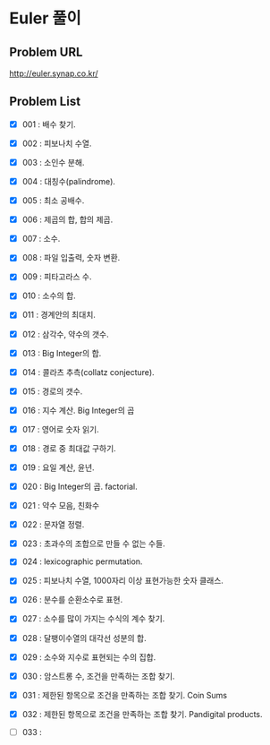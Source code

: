 # Euler 풀이

## Problem URL

http://euler.synap.co.kr/

## Problem List

- [x] 001 : 배수 찾기.
- [x] 002 : 피보나치 수열.
- [x] 003 : 소인수 분해.
- [x] 004 : 대칭수(palindrome).
- [x] 005 : 최소 공배수.
- [x] 006 : 제곱의 합, 합의 제곱.
- [x] 007 : 소수.
- [x] 008 : 파일 입출력, 숫자 변환.
- [x] 009 : 피타고라스 수.
- [x] 010 : 소수의 합.
- [x] 011 : 경계안의 최대치.
- [x] 012 : 삼각수, 약수의 갯수.
- [x] 013 : Big Integer의 합.
- [x] 014 : 콜라츠 추측(collatz conjecture).
- [x] 015 : 경로의 갯수.
- [x] 016 : 지수 계산. Big Integer의 곱
- [x] 017 : 영어로 숫자 읽기.
- [x] 018 : 경로 중 최대값 구하기.
- [x] 019 : 요일 계산, 윤년.
- [x] 020 : Big Integer의 곱. factorial.
- [x] 021 : 약수 모음, 친화수
- [x] 022 : 문자열 정렬.
- [x] 023 : 초과수의 조합으로 만들 수 없는 수들.
- [x] 024 : lexicographic permutation.
- [x] 025 : 피보나치 수열, 1000자리 이상 표현가능한 숫자 클래스.
- [x] 026 : 분수를 순환소수로 표현.
- [x] 027 : 소수를 많이 가지는 수식의 계수 찾기.
- [x] 028 : 달팽이수열의 대각선 성분의 합.
- [x] 029 : 소수와 지수로 표현되는 수의 집합.
- [x] 030 : 암스트롱 수, 조건을 만족하는 조합 찾기.
- [x] 031 : 제한된 항목으로 조건을 만족하는 조합 찾기. Coin Sums
- [x] 032 : 제한된 항목으로 조건을 만족하는 조합 찾기. Pandigital products.
- [ ] 033 : 


